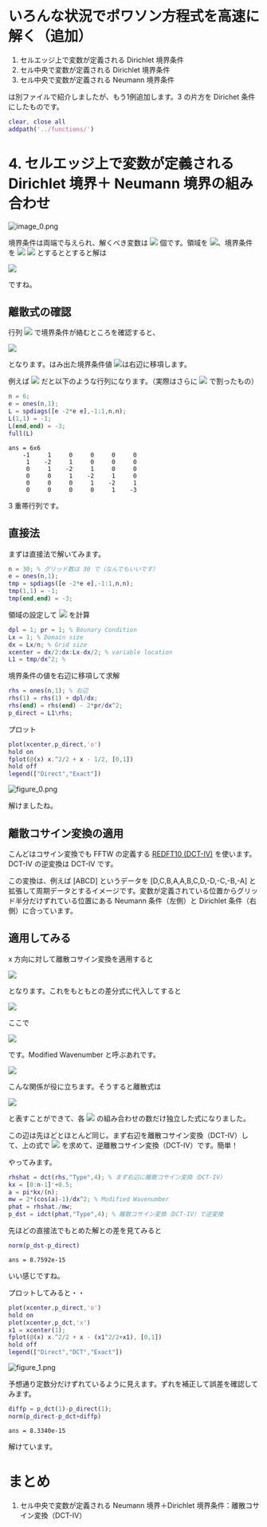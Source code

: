 # いろんな状況でポワソン方程式を高速に解く（追加）

   1.  セルエッジ上で変数が定義される Dirichlet 境界条件 
   1.  セル中央で変数が定義される Dirichlet 境界条件 
   1.  セル中央で変数が定義される Neumann 境界条件 



は別ファイルで紹介しましたが、もう1例追加します。3 の片方を Dirichet 条件にしたものです。


```matlab
clear, close all
addpath('../functions/')
```
# 4. セルエッジ上で変数が定義される Dirichlet 境界＋ Neumann 境界の組み合わせ


![image_0.png](FastSolverForPoissonEquation_JP_case4_images/image_0.png)




境界条件は両端で与えられ、解くべき変数は <img src="https://latex.codecogs.com/gif.latex?\inline&space;n"/> 個です。領域を <img src="https://latex.codecogs.com/gif.latex?\inline&space;0\le&space;x\le&space;1"/>、境界条件を <img src="https://latex.codecogs.com/gif.latex?\inline&space;dpl=1"/>  <img src="https://latex.codecogs.com/gif.latex?\inline&space;pr=1"/> とするととすると解は



<img src="https://latex.codecogs.com/gif.latex?p(x)=x^2&space;/2+x-1/2"/> 



ですね。


## 離散式の確認


行列 <img src="https://latex.codecogs.com/gif.latex?\inline&space;{L}"/> で境界条件が絡むところを確認すると、



<img src="https://latex.codecogs.com/gif.latex?\begin{array}{rl}&space;Lp(1)&space;&&space;=\frac{p(0)-2p(1)+p(2)}{dx^2&space;}=\frac{-p(1)+p(2)}{dx^2&space;}-\frac{dpl}{dx}\\&space;Lp(n)&space;&&space;=\frac{p(n-1)-2p(n)+2pr-p(n)}{dx^2&space;}=\frac{p(n-1)-3p(n)}{dx^2&space;}+\frac{2pr}{dx^2&space;}&space;\end{array}"/>



となります。はみ出た境界条件値 <img src="https://latex.codecogs.com/gif.latex?\inline&space;bc_p"/>は右辺に移項します。




例えば <img src="https://latex.codecogs.com/gif.latex?\inline&space;n=6"/> だと以下のような行列になります。（実際はさらに <img src="https://latex.codecogs.com/gif.latex?\inline&space;dx^2"/> で割ったもの）


```matlab
n = 6;
e = ones(n,1);
L = spdiags([e -2*e e],-1:1,n,n);
L(1,1) = -1;
L(end,end) = -3;
full(L)
```
```
ans = 6x6    
    -1     1     0     0     0     0
     1    -2     1     0     0     0
     0     1    -2     1     0     0
     0     0     1    -2     1     0
     0     0     0     1    -2     1
     0     0     0     0     1    -3

```


3 重帯行列です。


## 直接法


まずは直接法で解いてみます。


```matlab
n = 30; % グリッド数は 30 で（なんでもいいです）
e = ones(n,1);
tmp = spdiags([e -2*e e],-1:1,n,n);
tmp(1,1) = -1;
tmp(end,end) = -3;
```


領域の設定して <img src="https://latex.codecogs.com/gif.latex?\inline&space;{L}"/> を計算


```matlab
dpl = 1; pr = 1; % Bounary Condition
Lx = 1; % Domain size
dx = Lx/n; % Grid size
xcenter = dx/2:dx:Lx-dx/2; % variable location
L1 = tmp/dx^2; % 
```


境界条件の値を右辺に移項して求解


```matlab
rhs = ones(n,1); % 右辺
rhs(1) = rhs(1) + dpl/dx;
rhs(end) = rhs(end) - 2*pr/dx^2;
p_direct = L1\rhs;
```


プロット


```matlab
plot(xcenter,p_direct,'o')
hold on
fplot(@(x) x.^2/2 + x - 1/2, [0,1])
hold off
legend(["Direct","Exact"])
```

![figure_0.png](FastSolverForPoissonEquation_JP_case4_images/figure_0.png)



解けましたね。


## 離散コサイン変換の適用


こんどはコサイン変換でも FFTW の定義する [REDFT10 (DCT-IV)](http://www.fftw.org/fftw3_doc/1d-Real_002deven-DFTs-_0028DCTs_0029.html) を使います。DCT-IV の逆変換は DCT-IV です。




この変換は、例えば [ABCD] というデータを [D,C,B,A,A,B,C,D,-D,-C,-B,-A] と拡張して周期データとするイメージです。変数が定義されている位置からグリッド半分だけずれている位置にある Neumann 条件（左側）と Dirichlet 条件（右側）に合っています。


## 適用してみる


x 方向に対して離散コサイン変換を適用すると



<img src="https://latex.codecogs.com/gif.latex?p(x_i&space;,y_j&space;)=\sum_{k=0}^{N-1}&space;\tilde{p}&space;(k)\cos&space;\left(\frac{\pi&space;(i-1/2)(k-1/2)}{N}\right),"/>



となります。これをもともとの差分式に代入してすると



<img src="https://latex.codecogs.com/gif.latex?\frac{p(i-1)-2p(i)+p(i+1)}{\Delta&space;x^2&space;}=\frac{1}{\Delta&space;x^2&space;}\sum_{k=0}^{N-1}&space;\tilde{p}&space;(k)\lambda_x&space;\cos&space;\left(\frac{\pi&space;(i-1/2)(k-1/2)}{N}\right)"/>



ここで



<img src="https://latex.codecogs.com/gif.latex?\lambda_x&space;=2\left(\cos&space;\left(\frac{\pi&space;(k-1/2)}{N}\right)-1\right)"/>



です。Modified Wavenumber と呼ぶあれです。



<img src="https://latex.codecogs.com/gif.latex?\frac{\sin&space;(a(i+1/2))-2\sin&space;(a(i-1/2)+\sin&space;(a(i-3/2))}{\sin&space;(a(i-1/2)}=2\left(\cos&space;a-1\right)."/>



こんな関係が役に立ちます。そうすると離散式は



<img src="https://latex.codecogs.com/gif.latex?\frac{\lambda_x&space;}{\Delta&space;x^2&space;}\tilde{p}&space;(k)=\tilde{f}&space;(k),"/>



と表すことができて、各 <img src="https://latex.codecogs.com/gif.latex?\inline&space;\lambda_x"/> の組み合わせの数だけ独立した式になりました。




この辺は先ほどとほとんど同じ。まず右辺を離散コサイン変換（DCT-IV）して、上の式で <img src="https://latex.codecogs.com/gif.latex?\inline&space;\tilde{p}&space;(k)"/> を求めて、逆離散コサイン変換（DCT-IV）です。簡単！




やってみます。


```matlab
rhshat = dct(rhs,"Type",4); % まず右辺に離散コサイン変換（DCT-IV）
kx = [0:n-1]'+0.5;
a = pi*kx/(n);
mw = 2*(cos(a)-1)/dx^2; % Modified Wavenumber
phat = rhshat./mw;
p_dst = idct(phat,"Type",4); % 離散コサイン変換（DCT-IV）で逆変換
```


先ほどの直接法でもとめた解との差を見てみると


```matlab
norm(p_dst-p_direct)
```
```
ans = 8.7592e-15
```


いい感じですね。




プロットしてみると・・


```matlab
plot(xcenter,p_direct,'o')
hold on
plot(xcenter,p_dct,'x')
x1 = xcenter(1);
fplot(@(x) x.^2/2 + x - (x1^2/2+x1), [0,1])
hold off
legend(["Direct","DCT","Exact"])
```

![figure_1.png](FastSolverForPoissonEquation_JP_case4_images/figure_1.png)



予想通り定数分だけずれているように見えます。ずれを補正して誤差を確認してみます。


```matlab
diffp = p_dct(1)-p_direct(1);
norm(p_direct-p_dct+diffp)
```
```
ans = 8.3340e-15
```


解けています。


  
# まとめ

   1.  セル中央で変数が定義される Neumann 境界＋Dirichlet 境界条件：離散コサイン変換（DCT-IV） 

